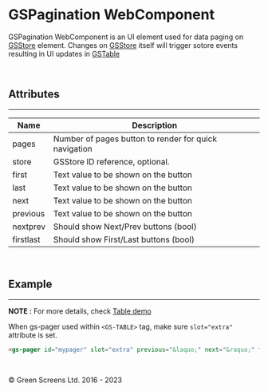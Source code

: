 # GSPagination WebComponent

GSPagination WebComponent is an UI element used for data paging on [GSStore](GSStore.md) element.
Changes on [GSStore](GSStore.md) itself will trigger sotore events resulting in UI updates in [GSTable](GSTable.md)

<br>

## Attributes
---

| Name               | Description                                              |
|--------------------|----------------------------------------------------------|
| pages              | Number of pages button to render for quick navigation    |
| store              | GSStore ID reference, optional.                          |
| first              | Text value to be shown on the button                     | 
| last               | Text value to be shown on the button                     | 
| next               | Text value to be shown on the button                     | 
| previous           | Text value to be shown on the button                     | 
| nextprev           | Should show Next/Prev buttons (bool)                     | 
| firstlast          | Should show First/Last buttons (bool)                    | 

<br>

## Example
---
 
**NOTE :** 
For more details, check [Table demo](../../demos/table/)

When gs-pager used within ```<GS-TABLE>``` tag, make sure ```slot="extra"``` attribute is set.

```html
<gs-pager id="mypager" slot="extra" previous="&laquo;" next="&raquo;" firstlast="false"></gs-pager>
```
<br>

&copy; Green Screens Ltd. 2016 - 2023
